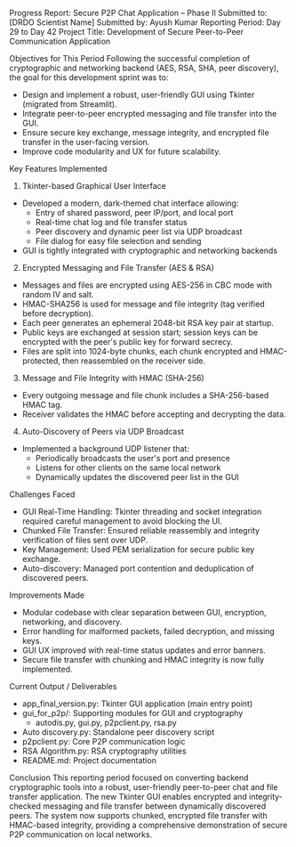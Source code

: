 Progress Report: Secure P2P Chat Application – Phase II
Submitted to: [DRDO Scientist Name]
Submitted by: Ayush Kumar
Reporting Period: Day 29 to Day 42
Project Title: Development of Secure Peer-to-Peer Communication Application

Objectives for This Period
Following the successful completion of cryptographic and networking backend (AES, RSA, SHA, peer discovery), the goal for this development sprint was to:
- Design and implement a robust, user-friendly GUI using Tkinter (migrated from Streamlit).
- Integrate peer-to-peer encrypted messaging and file transfer into the GUI.
- Ensure secure key exchange, message integrity, and encrypted file transfer in the user-facing version.
- Improve code modularity and UX for future scalability.

Key Features Implemented
1. Tkinter-based Graphical User Interface
- Developed a modern, dark-themed chat interface allowing:
  - Entry of shared password, peer IP/port, and local port
  - Real-time chat log and file transfer status
  - Peer discovery and dynamic peer list via UDP broadcast
  - File dialog for easy file selection and sending
- GUI is tightly integrated with cryptographic and networking backends

2. Encrypted Messaging and File Transfer (AES & RSA)
- Messages and files are encrypted using AES-256 in CBC mode with random IV and salt.
- HMAC-SHA256 is used for message and file integrity (tag verified before decryption).
- Each peer generates an ephemeral 2048-bit RSA key pair at startup.
- Public keys are exchanged at session start; session keys can be encrypted with the peer's public key for forward secrecy.
- Files are split into 1024-byte chunks, each chunk encrypted and HMAC-protected, then reassembled on the receiver side.

3. Message and File Integrity with HMAC (SHA-256)
- Every outgoing message and file chunk includes a SHA-256-based HMAC tag.
- Receiver validates the HMAC before accepting and decrypting the data.

4. Auto-Discovery of Peers via UDP Broadcast
- Implemented a background UDP listener that:
  - Periodically broadcasts the user's port and presence
  - Listens for other clients on the same local network
  - Dynamically updates the discovered peer list in the GUI

Challenges Faced
- GUI Real-Time Handling: Tkinter threading and socket integration required careful management to avoid blocking the UI.
- Chunked File Transfer: Ensured reliable reassembly and integrity verification of files sent over UDP.
- Key Management: Used PEM serialization for secure public key exchange.
- Auto-discovery: Managed port contention and deduplication of discovered peers.

Improvements Made
- Modular codebase with clear separation between GUI, encryption, networking, and discovery.
- Error handling for malformed packets, failed decryption, and missing keys.
- GUI UX improved with real-time status updates and error banners.
- Secure file transfer with chunking and HMAC integrity is now fully implemented.

Current Output / Deliverables
- app_final_version.py: Tkinter GUI application (main entry point)
- gui_for_p2p/: Supporting modules for GUI and cryptography
  - autodis.py, gui.py, p2pclient.py, rsa.py
- Auto discovery.py: Standalone peer discovery script
- p2pclient.py: Core P2P communication logic
- RSA Algorithm.py: RSA cryptography utilities
- README.md: Project documentation

Conclusion
This reporting period focused on converting backend cryptographic tools into a robust, user-friendly peer-to-peer chat and file transfer application. The new Tkinter GUI enables encrypted and integrity-checked messaging and file transfer between dynamically discovered peers. The system now supports chunked, encrypted file transfer with HMAC-based integrity, providing a comprehensive demonstration of secure P2P communication on local networks.

